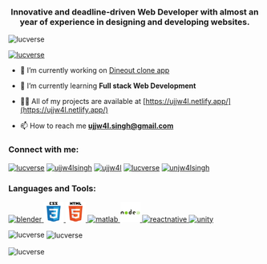 <h3 align="center">Innovative and deadline-driven Web Developer with almost an year of experience in designing and developing websites.</h3>

<p align="left"> <img src="https://komarev.com/ghpvc/?username=lucverse&label=Profile%20views&color=0e75b6&style=flat" alt="lucverse" /> </p>

<p align="left"> <a href="https://github.com/ryo-ma/github-profile-trophy"><img src="https://github-profile-trophy.vercel.app/?username=lucverse" alt="lucverse" /></a> </p>

- 🔭 I’m currently working on [Dineout clone app](https://github.com/Abhinavsinha18/DineoutClone)

- 🌱 I’m currently learning **Full stack Web Development**

- 👨‍💻 All of my projects are available at [https://ujjw4l.netlify.app/](https://ujjw4l.netlify.app/)

- 📫 How to reach me **ujjw4l.singh@gmail.com**

<h3 align="left">Connect with me:</h3>
<p align="left">
<a href="https://codepen.io/lucverse" target="blank"><img align="center" src="https://raw.githubusercontent.com/rahuldkjain/github-profile-readme-generator/master/src/images/icons/Social/codepen.svg" alt="lucverse" height="30" width="40" /></a>
<a href="https://twitter.com/ujjw4lsingh" target="blank"><img align="center" src="https://raw.githubusercontent.com/rahuldkjain/github-profile-readme-generator/master/src/images/icons/Social/twitter.svg" alt="ujjw4lsingh" height="30" width="40" /></a>
<a href="https://linkedin.com/in/ujjw4l" target="blank"><img align="center" src="https://raw.githubusercontent.com/rahuldkjain/github-profile-readme-generator/master/src/images/icons/Social/linked-in-alt.svg" alt="ujjw4l" height="30" width="40" /></a>
<a href="https://codesandbox.com/lucverse" target="blank"><img align="center" src="https://raw.githubusercontent.com/rahuldkjain/github-profile-readme-generator/master/src/images/icons/Social/codesandbox.svg" alt="lucverse" height="30" width="40" /></a>
<a href="https://www.leetcode.com/unjw4lsingh" target="blank"><img align="center" src="https://raw.githubusercontent.com/rahuldkjain/github-profile-readme-generator/master/src/images/icons/Social/leet-code.svg" alt="unjw4lsingh" height="30" width="40" /></a>
</p>

<h3 align="left">Languages and Tools:</h3>
<p align="left"> <a href="https://www.blender.org/" target="_blank" rel="noreferrer"> <img src="https://download.blender.org/branding/community/blender_community_badge_white.svg" alt="blender" width="40" height="40"/> </a> <a href="https://www.w3schools.com/css/" target="_blank" rel="noreferrer"> <img src="https://raw.githubusercontent.com/devicons/devicon/master/icons/css3/css3-original-wordmark.svg" alt="css3" width="40" height="40"/> </a> <a href="https://www.w3.org/html/" target="_blank" rel="noreferrer"> <img src="https://raw.githubusercontent.com/devicons/devicon/master/icons/html5/html5-original-wordmark.svg" alt="html5" width="40" height="40"/> </a> <a href="https://www.mathworks.com/" target="_blank" rel="noreferrer"> <img src="https://upload.wikimedia.org/wikipedia/commons/2/21/Matlab_Logo.png" alt="matlab" width="40" height="40"/> </a> <a href="https://nodejs.org" target="_blank" rel="noreferrer"> <img src="https://raw.githubusercontent.com/devicons/devicon/master/icons/nodejs/nodejs-original-wordmark.svg" alt="nodejs" width="40" height="40"/> </a> <a href="https://reactnative.dev/" target="_blank" rel="noreferrer"> <img src="https://reactnative.dev/img/header_logo.svg" alt="reactnative" width="40" height="40"/> </a> <a href="https://unity.com/" target="_blank" rel="noreferrer"> <img src="https://www.vectorlogo.zone/logos/unity3d/unity3d-icon.svg" alt="unity" width="40" height="40"/> </a> </p>

<p><img align="left" src="https://github-readme-stats.vercel.app/api/top-langs?username=lucverse&show_icons=true&locale=en&layout=compact" alt="lucverse" /></p>

<p>&nbsp;<img align="center" src="https://github-readme-stats.vercel.app/api?username=lucverse&show_icons=true&locale=en" alt="lucverse" /></p>

<p><img align="center" src="https://github-readme-streak-stats.herokuapp.com/?user=lucverse&" alt="lucverse" /></p>
